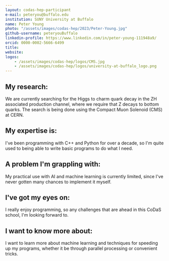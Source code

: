```yaml
---
layout: codas-hep-participant
e-mail: peteryou@buffalo.edu
institution: SUNY University at Buffalo
name: Peter Young
photo: "/assets/images/codas-hep/2023/Peter-Young.jpg"
github-username: peteryouBuffalo
linkedin-profile: https://www.linkedin.com/in/peter-young-111948a9/
orcid: 0000-0002-5666-6499
title:
website:
logos:
    - /assets/images/codas-hep/logos/CMS.jpg
    - /assets/images/codas-hep/logos/university-at-buffalo_logo.png
---
```


## My research:
We are currently searching for the Higgs to charm quark decay in the ZH associated production channel, where we require that Z decays to bottom quarks. The search is being done using the Compact Muon Solenoid (CMS) at CERN.

## My expertise is:
I've been programming with C++ and Python for over a decade, so I'm quite used to being able to write basic programs to do what I need.

## A problem I'm grappling with:
My practical use with AI and machine learning is currently limited, since I've never gotten many chances to implement it myself.

## I've got my eyes on:
I really enjoy programming, so any challenges that are ahead in this CoDaS school, I'm looking forward to.

## I want to know more about:
I want to learn more about machine learning and techniques for speeding up my programs, whether it be through parallel processing or convenient tricks.
